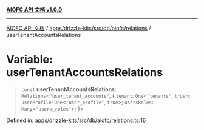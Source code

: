 [**AIOFC API 文档 v1.0.0**](../../../../../../../README.md)

***

[AIOFC API 文档](../../../../../../../modules.md) / [apps/drizzle-kits/src/db/aiofc/relations](../README.md) / userTenantAccountsRelations

# Variable: userTenantAccountsRelations

> `const` **userTenantAccountsRelations**: `Relations`\<`"user_tenant_accounts"`, \{ `tenant`: `One`\<`"tenants"`, `true`\>; `userProfile`: `One`\<`"user_profile"`, `true`\>; `usersRoles`: `Many`\<`"users_roles"`\>; \}\>

Defined in: [apps/drizzle-kits/src/db/aiofc/relations.ts:16](https://github.com/aiofc-nx/aiofc-server-20250113/blob/c42968e9d610c830827b0ce80268360670d99c8b/apps/drizzle-kits/src/db/aiofc/relations.ts#L16)
